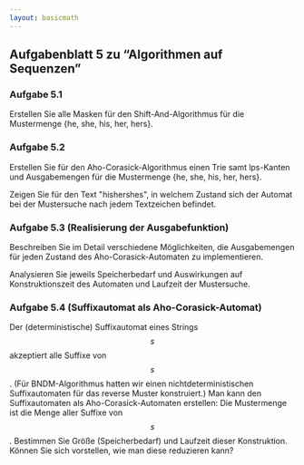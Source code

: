 ```yaml
---
layout: basicmath
---
```


## Aufgabenblatt 5 zu “Algorithmen auf Sequenzen”


### Aufgabe 5.1

Erstellen Sie alle Masken für den Shift-And-Algorithmus für die Mustermenge {he, she, his, her, hers}.


### Aufgabe 5.2

Erstellen Sie für den Aho-Corasick-Algorithmus einen Trie samt lps-Kanten und Ausgabemengen für die Mustermenge {he, she, his, her, hers}.

Zeigen Sie für den Text "hishershes", in welchem Zustand sich der Automat bei der Mustersuche nach jedem Textzeichen befindet.


### Aufgabe 5.3 (Realisierung der Ausgabefunktion)

Beschreiben Sie im Detail verschiedene Möglichkeiten, die Ausgabemengen für jeden Zustand des Aho-Corasick-Automaten zu implementieren.

Analysieren Sie jeweils Speicherbedarf und Auswirkungen auf Konstruktionszeit des Automaten und Laufzeit der Mustersuche.


### Aufgabe 5.4 (Suffixautomat als Aho-Corasick-Automat)

Der (deterministische) Suffixautomat eines Strings $$s$$ akzeptiert alle Suffixe von $$s$$.
(Für BNDM-Algorithmus hatten wir einen nichtdeterministischen Suffixautomaten für das reverse Muster konstruiert.)
Man kann den Suffixautomaten als Aho-Corasick-Automaten erstellen: Die Mustermenge ist die Menge aller Suffixe von $$s$$.
Bestimmen Sie Größe (Speicherbedarf) und Laufzeit dieser Konstruktion.
Können Sie sich vorstellen, wie man diese reduzieren kann?


